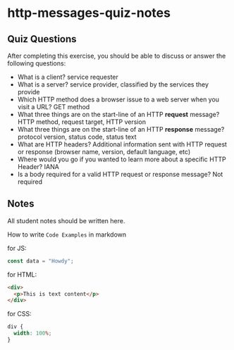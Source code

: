 # http-messages-quiz-notes

## Quiz Questions

After completing this exercise, you should be able to discuss or answer the following questions:

- What is a client?
service requester
- What is a server?
service provider, classified by the services they provide
- Which HTTP method does a browser issue to a web server when you visit a URL?
GET method
- What three things are on the start-line of an HTTP **request** message?
HTTP method, request target, HTTP version
- What three things are on the start-line of an HTTP **response** message?
protocol version, status code, status text
- What are HTTP headers?
Additional information sent with HTTP request or response (browser name, version, default language, etc)
- Where would you go if you wanted to learn more about a specific HTTP Header?
IANA
- Is a body required for a valid HTTP request or response message?
Not required
## Notes

All student notes should be written here.


How to write `Code Examples` in markdown

for JS:

```javascript
const data = "Howdy";
```

for HTML:

```html
<div>
  <p>This is text content</p>
</div>
```

for CSS:

```css
div {
  width: 100%;
}
```
